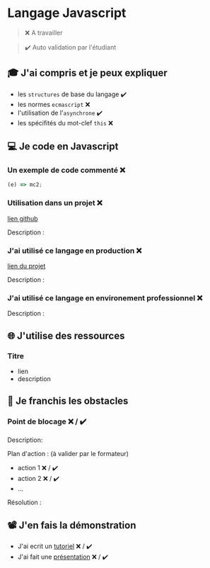 # Langage Javascript

> ❌ A travailler

> ✔️ Auto validation par l'étudiant

## 🎓 J'ai compris et je peux expliquer

- les `structures` de base du langage ✔️
- les normes `ecmascript` ❌
- l'utilisation de l'`asynchrone` ✔️
- les spécifités du mot-clef `this` ❌ 

## 💻 Je code en Javascript

### Un exemple de code commenté ❌

```javascript
(e) => mc2;
```

### Utilisation dans un projet ❌

[lien github](...)

Description :

### J'ai utilisé ce langage en production ❌

[lien du projet](...)

Description :

### J'ai utilisé ce langage en environement professionnel ❌ 

Description :

## 🌐 J'utilise des ressources

### Titre

- lien
- description

## 🚧 Je franchis les obstacles

### Point de blocage ❌ / ✔️

Description:

Plan d'action : (à valider par le formateur)

- action 1 ❌ / ✔️
- action 2 ❌ / ✔️
- ...

Résolution :

## 📽️ J'en fais la démonstration

- J'ai ecrit un [tutoriel](...) ❌ / ✔️
- J'ai fait une [présentation](...) ❌ / ✔️

